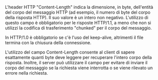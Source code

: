 L'header HTTP "Content-Length" indica la dimensione, in byte, dell'entità del corpo del messaggio HTTP (ad esempio, il numero di byte del corpo della risposta HTTP). Il suo valore è un intero non negativo. L'utilizzo di questo campo è obbligatorio per le risposte HTTP/1.1, a meno che non si utilizzi la codifica di trasferimento "chunked" per il corpo del messaggio.

In HTTP/1.0 è obbligatorio se c'è l'uso del keep-alive, altrimenti il file termina con la chiusura della connessione.

L'utilizzo del campo Content-Length consente al client di sapere esattamente quanti byte deve leggere per recuperare l'intero corpo della risposta. Inoltre, il server può utilizzare il campo per evitare di inviare il corpo del messaggio se la richiesta viene interrotta o se viene rilevato un errore nella richiesta.
